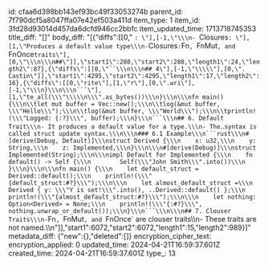 id: cfaa6d398bb143ef93bc49f33053274b
parent_id: 7f790dcf5a8047ffa07e42ef503a411d
item_type: 1
item_id: 3fd28d93014d457da6dcfd946cc2bbfc
item_updated_time: 1713718745353
title_diff: "[]"
body_diff: "[{\"diffs\":[[0,\" `: \"],[-1,\"\\\n- `Closures` : \"],[1,\"Produces a default value type\\\n- `Closures` : `Fn`, `FnMut`, and `FnOnce` traits\"],[0,\"\\\n\\\n##\"]],\"start1\":280,\"start2\":280,\"length1\":24,\"length2\":87},{\"diffs\":[[0,\"``\\\n\\\n## 4\"],[-1,\"\\\\\"],[0,\". Castin\"]],\"start1\":4295,\"start2\":4295,\"length1\":17,\"length2\":16},{\"diffs\":[[0,\"rite\"],[1,\"r\"],[0,\".wri\"],[-1,\"\\\n}\\\n\\\n```\"],[1,\"te_all(\\\"\\\\\n\\\".as_bytes())\\\n}\\\n\\\nfn main(){\\\n\\tlet mut buffer = Vec::new();\\\n\\tlog(&mut buffer, \\\"Hello\\\");\\\n\\tlog(&mut buffer, \\\"World\\\");\\\n\\tprintln!(\\\"Logged: {:?}\\\", buffer);\\\n}\\\n```\\\n## 6. Default Trait\\\n- It produces a default value for a type.\\\n- The `..` syntax is called struct update syntax.\\\n\\\n### 6.1 Example\\\n```rust\\\n#[derive(Debug, Default)]\\\nstruct Derived {\\\n    x: u32,\\\n    y: String,\\\n    z: Implemented,\\\n}\\\n\\\n#[derive(Debug)]\\\nstruct Implemented(String);\\\n\\\nimpl Default for Implemented {\\\n    fn default() -> Self {\\\n        Self(\\\"John Smith\\\".into())\\\n    }\\\n}\\\n\\\nfn main() {\\\n    let default_struct = Derived::default();\\\n    println!(\\\"{default_struct:#?}\\\");\\\n\\\n    let almost_default_struct =\\\n        Derived { y: \\\"Y is set!\\\".into(), ..Derived::default() };\\\n    println!(\\\"{almost_default_struct:#?}\\\");\\\n\\\n    let nothing: Option<Derived> = None;\\\n    println!(\\\"{:#?}\\\", nothing.unwrap_or_default());\\\n}\\\n```\\\n\\\n## 7. Clouser Traits\\\n- `Fn`, `FnMut`, and `FnOnce`  are clouser traits\\\n- These traits are not named.\\\n\"]],\"start1\":6072,\"start2\":6072,\"length1\":15,\"length2\":989}]"
metadata_diff: {"new":{},"deleted":[]}
encryption_cipher_text: 
encryption_applied: 0
updated_time: 2024-04-21T16:59:37.601Z
created_time: 2024-04-21T16:59:37.601Z
type_: 13